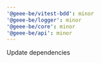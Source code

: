 ```yaml
---
'@geee-be/vitest-bdd': minor
'@geee-be/logger': minor
'@geee-be/core': minor
'@geee-be/api': minor
---
```


Update dependencies
